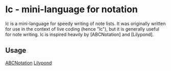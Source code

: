 # lc - mini-language for notation

lc is a mini-language for speedy writing of note lists.  It was originally written for use in the context of live coding (hence "lc"), but it is generally useful for note writing.  lc is inspired heavily by [ABCNotation] and [Lilypond]. 


## Usage







[ABCNotation](http://www.abcnotation.com)
[Lilypond](http://www.lilypond.org)
